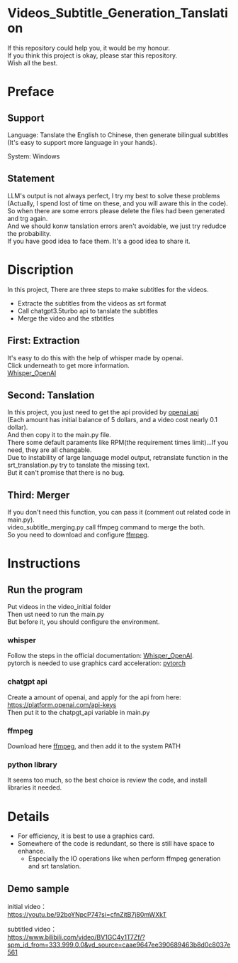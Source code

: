 # Videos_Subtitle_Generation_Tanslation

If this repository could help you, it would be my honour.<br />
If you think this project is okay, please star this repository.<br />
Wish all the best.<br />

# Preface

## Support 

Language: Tanslate the English to Chinese, then generate bilingual subtitles<br />
(It's easy to support more language in your hands).<br />

System: Windows<br />

## Statement

LLM's output is not always perfect, I try my best to solve these problems (Actually, I spend lost of time on these, and you will aware this in the code).<br />
So when there are some errors please delete the files had been generated and trg again.<br />
And we should konw tanslation errors aren't avoidable, we just try redudce the probability.<br />
If you have good idea to face them. It's a good idea to share it.<br />

# Discription

In this project, There are three steps to make subtitles for the videos.<br />

* Extracte the subtitles from the videos as srt format
* Call chatgpt3.5turbo api to tanslate the subtitles
* Merge the video and the stbtitles

## First:	Extraction

It's easy to do this with the help of whisper made by openai.<br />
Click underneath to get more information.<br />
[Whisper_OpenAI](https://github.com/openai/whisper)<br />

## Second:	Tanslation

In this project, you just need to get the api provided by [openai api](https://platform.openai.com)<br />
(Each amount has initial balance of 5 dollars, and a video cost nearly 0.1 dollar).<br />
And then copy it to the main.py file.<br />
There some default paraments like RPM(the requirement times limit)...If you need, they are all changable.<br />
Due to instability of large language model output, retranslate function in the srt_translation.py try to tanslate the missing text.<br />
But it can't promise that there is no bug.<br />

## Third:	Merger

If you don't need this function, you can pass it (comment out related code in main.py).<br />
video_subtitle_merging.py call ffmpeg command to merge the both.<br />
So you need to download and configure [ffmpeg](https://ffmpeg.org/).<br />

# Instructions

## Run the program

Put videos in the video_initial folder<br />
Then ust need to run the main.py<br />
But before it, you should configure the environment.<br />

### whisper

Follow the steps in the official documentation: [Whisper_OpenAI](https://github.com/openai/whisper).<br />
pytorch is needed to use graphics card acceleration: [pytorch](https://pytorch.org/)<br />

### chatgpt api

Create a amount of openai, and apply for the api from here: https://platform.openai.com/api-keys<br />
Then put it to the chatpgt_api variable in main.py<br />

### ffmpeg

Download here [ffmpeg](https://ffmpeg.org/), and then add it to the system PATH<br />

### python library

It seems too much, so the best choice is review the code, and install libraries it needed.<br />

# Details

* For efficiency, it is best to use a graphics card.
* Somewhere of the code is redundant, so there is still have space to enhance.
  * Especially the IO operations like when perform ffmpeg generation and srt tanslation.

## Demo sample

initial video：<br />
https://youtu.be/92boYNpcP74?si=cfnZitB7j80mWXkT

subtitled video：<br />
https://www.bilibili.com/video/BV1GC4y1T7Zf/?spm_id_from=333.999.0.0&vd_source=caae9647ee390689463b8d0c8037e561
